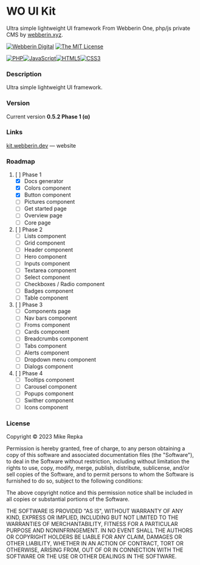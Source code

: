 # WO UI Kit
Ultra simple lightweight UI framework
From Webberin One, php/js private CMS by [webberin.xyz](https://webberin.xyz/).

[![Webberin Digital](https://img.shields.io/badge/Powered_by-Webberin_Digital-purple?style=flat-square)](https://webberin.xyz/)
[![The MIT License](https://img.shields.io/badge/license-MIT-orange.svg?style=flat-square)](http://opensource.org/licenses/MIT)

[![PHP](https://img.shields.io/badge/PHP-777BB4?style=for-the-badge&logo=php&logoColor=white)](javascript:;)[![JavaScript](https://img.shields.io/badge/JavaScript-323330?style=for-the-badge&logo=javascript&logoColor=F7DF1E)](javascript:;)[![HTML5](https://img.shields.io/badge/HTML5-E34F26?style=for-the-badge&logo=html5&logoColor=white)](javascript:;)[![CSS3](https://img.shields.io/badge/CSS3-1572B6?style=for-the-badge&logo=css3&logoColor=white)](javascript:;)

### Description

Ultra simple lightweight UI framework.

### Version

Current version **0.5.2 Phase 1 (α)**

### Links

[kit.webberin.dev](https://kit.webberin.dev) — website

### Roadmap

1. [ ] Phase 1
	- [x] Docs generator
	- [x] Colors component
	- [x] Button component
	- [ ] Pictures component
	- [ ] Get started page
	- [ ] Overview page
	- [ ] Core page
2. [ ] Phase 2
	- [ ] Lists component
	- [ ] Grid component
	- [ ] Header component
	- [ ] Hero component
	- [ ] Inputs component
	- [ ] Textarea component
	- [ ] Select component
	- [ ] Checkboxes / Radio component
	- [ ] Badges component
	- [ ] Table component
3. [ ] Phase 3
	- [ ] Components page
	- [ ] Nav bars component
	- [ ] Froms component
	- [ ] Cards component
	- [ ] Breadcrumbs component
	- [ ] Tabs component
	- [ ] Alerts component
	- [ ] Dropdown menu component
	- [ ] Dialogs component
4. [ ] Phase 4
	- [ ] Tooltips component
	- [ ] Carousel component
	- [ ] Popups component
	- [ ] Swither component
	- [ ] Icons component

### License

Copyright © 2023 Mike Repka

Permission is hereby granted, free of charge, to any person obtaining a copy
of this software and associated documentation files (the "Software"), to deal
in the Software without restriction, including without limitation the rights
to use, copy, modify, merge, publish, distribute, sublicense, and/or sell
copies of the Software, and to permit persons to whom the Software is
furnished to do so, subject to the following conditions:

The above copyright notice and this permission notice shall be included in all
copies or substantial portions of the Software.

THE SOFTWARE IS PROVIDED "AS IS", WITHOUT WARRANTY OF ANY KIND, EXPRESS OR
IMPLIED, INCLUDING BUT NOT LIMITED TO THE WARRANTIES OF MERCHANTABILITY,
FITNESS FOR A PARTICULAR PURPOSE AND NONINFRINGEMENT. IN NO EVENT SHALL THE
AUTHORS OR COPYRIGHT HOLDERS BE LIABLE FOR ANY CLAIM, DAMAGES OR OTHER
LIABILITY, WHETHER IN AN ACTION OF CONTRACT, TORT OR OTHERWISE, ARISING FROM,
OUT OF OR IN CONNECTION WITH THE SOFTWARE OR THE USE OR OTHER DEALINGS IN THE
SOFTWARE.
